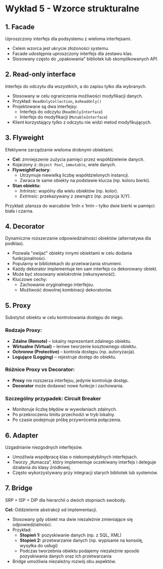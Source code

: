 # Wykład 5 - Wzorce strukturalne

## 1. Facade

Uproszczony interfejs dla podsystemu z wieloma interfejsami.

- Celem wzorca jest ukrycie złożoności systemu.
- Facade udostępnia uproszczony interfejs dla zestawu klas.
- Stosowany często do „opakowania” bibliotek lub skomplikowanych API.

## 2. Read-only interface

Interfejs do odczytu dla wszystkich, a do zapisu tylko dla wybranych.

- Stosowany w celu ograniczenia możliwości modyfikacji danych.
- Przykład: `ReadOnlyCollection`, `AsReadOnly()`
- Projektowane są dwa interfejsy:
  - Interfejs do odczytu (`ReadOnlyInterface`)
  - Interfejs do modyfikacji (`MutableInterface`)
- Klient korzystający tylko z odczytu nie widzi metod modyfikujących.

## 3. Flyweight

Efektywne zarządzanie wieloma drobnymi obiektami.

- **Cel:** zmniejszenie zużycia pamięci przez współdzielenie danych.
- Kojarzony z: `Object Pool`, `immutable`, wiele danych.
- **FlyweightFactory**:
  - Utrzymuje niewielką liczbę współdzielonych instancji.
  - Zwraca te same obiekty na podstawie klucza (np. koloru bierki).
- **Stan obiektu:**
  - *Intrinsic*: wspólny dla wielu obiektów (np. kolor).
  - *Extrinsic*: przekazywany z zewnątrz (np. pozycja X/Y).

Przykład: plansza do warcabów 1mln x 1mln – tylko dwie bierki w pamięci: biała i czarna.

## 4. Decorator

Dynamiczne rozszerzanie odpowiedzialności obiektów (alternatywa dla podklas).

- Pozwala "owijać" obiekty innymi obiektami w celu dodania funkcjonalności.
- Popularny w bibliotekach do przetwarzania strumieni.
- Każdy dekorator implementuje ten sam interfejs co dekorowany obiekt.
- Może być stosowany wielokrotnie (rekursywność).
- Kluczowe cechy:
  - Zachowanie oryginalnego interfejsu.
  - Możliwość dowolnej kombinacji dekoratorów.

## 5. Proxy

Substytut obiektu w celu kontrolowania dostępu do niego.

### Rodzaje Proxy:
- **Zdalne (Remote)** – lokalny reprezentant zdalnego obiektu.
- **Wirtualne (Virtual)** – leniwe tworzenie kosztownego obiektu.
- **Ochronne (Protective)** – kontrola dostępu (np. autoryzacja).
- **Logujące (Logging)** – rejestruje dostęp do obiektu.

### Różnice Proxy vs Decorator:
- **Proxy** nie rozszerza interfejsu, jedynie kontroluje dostęp.
- **Decorator** może dodawać nowe funkcje i zachowania.

### Szczególny przypadek: **Circuit Breaker**
- Monitoruje liczbę błędów w wywołaniach zdalnych.
- Po przekroczeniu limitu przechodzi w tryb lokalny.
- Po czasie podejmuje próbę przywrócenia połączenia.

## 6. Adapter

Uzgadnianie niezgodnych interfejsów.

- Umożliwia współpracę klas o niekompatybilnych interfejsach.
- Tworzy „tłumacza”, który implementuje oczekiwany interfejs i deleguje działania do klasy źródłowej.
- Często wykorzystywany przy integracji starych bibliotek lub systemów.

## 7. Bridge

SRP + ISP + DIP dla hierarchii o dwóch stopniach swobody.

**Cel:** Oddzielenie abstrakcji od implementacji.

- Stosowany gdy obiekt ma dwie niezależnie zmieniające się odpowiedzialności.
- Przykład:
  - **Stopień 1:** pozyskiwanie danych (np. z SQL, XML)
  - **Stopień 2:** przetwarzanie danych (np. wypisanie na konsolę, wysyłka do usługi)
  - Podczas tworzebnia obiektu podajemy niezależnie sposób pozyskiwania danych oraz ich przetwarzania
- Bridge umożliwia niezależny rozwój obu aspektów.


